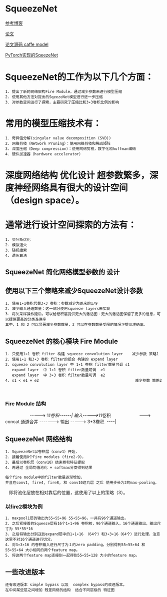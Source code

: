 # SqueezeNet

[参考博客](https://blog.csdn.net/csdnldp/article/details/78648543#fn:1)

[论文](https://arxiv.org/pdf/1602.07360.pdf)

[论文源码 caffe model](https://github.com/DeepScale/SqueezeNet)

[PyTorch实现的SqeezeNet](https://github.com/pytorch/vision/blob/master/torchvision/models/squeezenet.py)

# SqueezeNet的工作为以下几个方面：
    1. 提出了新的网络架构Fire Module，通过减少参数来进行模型压缩
    2. 使用其他方法对提出的SqeezeNet模型进行进一步压缩
    3. 对参数空间进行了探索，主要研究了压缩比和3∗3卷积比例的影响
#  常用的模型压缩技术有：
    1. 奇异值分解(singular value decomposition (SVD))
    2. 网络剪枝（Network Pruning）：使用网络剪枝和稀疏矩阵
    3. 深度压缩（Deep compression）：使用网络剪枝，数字化和huffman编码
    4. 硬件加速器（hardware accelerator）
    
# 深度网络结构 优化设计 超参数繁多，深度神经网络具有很大的设计空间（design space）。

# 通常进行设计空间探索的方法有： 
    1. 贝叶斯优化
    2. 模拟退火
    3. 随机搜索 
    4. 遗传算法
    
## SqueezeNet 简化网络模型参数的 设计

## 使用以下三个策略来减少SqueezeNet设计参数

    1. 使用1∗1卷积代替3∗3 卷积：参数减少为原来的1/9
    2. 减少输入通道数量：这一部分使用squeeze layers来实现
    3. 将欠采样操作延后，可以给卷积层提供更大的激活图：更大的激活图保留了更多的信息，可以提供更高的分类准确率
    其中，1 和 2 可以显著减少参数数量，3 可以在参数数量受限的情况下提高准确率。
    
## SqueezeNet 的核心模块 Fire Module
    1. 只使用1∗1 卷积 filter 构建 squeeze convolution layer    减少参数 策略1 
    2. 使用1∗1 和3∗3 卷积 filter的组合 构建的 expand layer
    3. squeeze convolution layer 中 1∗1 卷积 filter数量可调 s1
       expand layer  中 1∗1 卷积 filter数量可调  e1
       expand layer  中 3∗3 卷积 filter数量可调  e2
    4. s1 < e1 + e2                                           减少参数 策略2 
    
### Fire Module 结构
                     ----->  1*1卷积------| 
    输入----->1*1卷积                         ---> concat 通道合并 -------> 输出
                     ----->  3*3卷积  ----|

## SqueezeNet 网络结构 
    1. SqueezeNet以卷积层（conv1）开始， 
    2. 接着使用8个Fire modules (fire2-9)，
    3. 最后以卷积层（conv10）结束卷积特征提取
    4. 再通过 全局均值池化 + softmax分类得到结果
    
    每个fire module中的filter数量逐渐增加，
    并且在conv1, fire4, fire8, 和 conv10这几层 之后 使用步长为2的max-pooling，
    即将池化层放在相对靠后的位置，这使用了以上的策略（3）。
### 以fire2模块为例
    1. maxpool1层的输出为55∗55∗96 55∗55∗96，一共有96个通道输出。
    2. 之后紧接着的Squeeze层有16个1∗1∗96 卷积核，96个通道输入，16个通道输出，输出尺寸为 55*55*16
    3. 之后将输出分别送到expand层中的1∗1∗16 （64个）和3∗3∗16（64个）进行处理，注意这里不对16个通道进行切分。
    4. 对3∗3∗16 的卷积输入进行尺寸为１的zero padding，分别得到55∗55∗64 和 55∗55∗64 大小相同的两个feature map。
    5. 将这两个feature map连接到一起得到55∗55∗128 大小的feature map。

##  一些改进版本
    还有改进版本 simple bypass 以及  complex bypass的改进版本。
    在中间某些层之间增加 残差网络的结构  结合不同层级的 特征图
